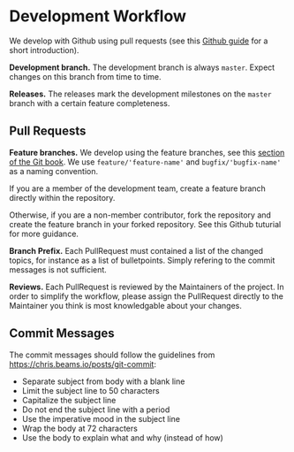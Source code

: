 # Development Workflow

We develop with Github using pull requests (see this [Github guide](https://guides.github.com/introduction/flow/) for a short introduction).

**Development branch.** The development branch is always `master`. Expect changes on this branch from time to time.

**Releases.** The releases mark the development milestones on the `master` branch with a certain feature completeness.

## Pull Requests

**Feature branches.** We develop using the feature branches, see this [section of the Git book](https://git-scm.com/book/en/v2/Git-Branching-Branching-Workflows). We use `feature/'feature-name'` and `bugfix/'bugfix-name'` as a naming convention.

If you are a member of the development team, create a feature branch directly within the repository.

Otherwise, if you are a non-member contributor, fork the repository and create the feature branch in your forked repository. See this Github tuturial for more guidance.

**Branch Prefix.** Each PullRequest must contained a list of the changed topics, for instance as a list of bulletpoints. Simply refering to the commit messages is not sufficient.

**Reviews.** Each PullRequest is reviewed by the Maintainers of the project. In order to simplify the workflow, please assign the PullRequest directly to the Maintainer you think is most knowledgable about your changes.

## Commit Messages

The commit messages should follow the guidelines from https://chris.beams.io/posts/git-commit:

- Separate subject from body with a blank line
- Limit the subject line to 50 characters
- Capitalize the subject line
- Do not end the subject line with a period
- Use the imperative mood in the subject line
- Wrap the body at 72 characters
- Use the body to explain what and why (instead of how)
